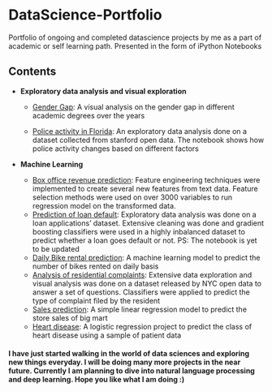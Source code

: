 # DataScience-Portfolio
Portfolio of ongoing and completed datascience projects by me as a part of academic or self learning path. Presented in the form of iPython Notebooks

## Contents
- **Exploratory data analysis and visual exploration**

  + [Gender Gap](https://github.com/Pranab1011/DataScience-Portfolio/tree/master/EDA%20and%20visual%20exploration/Gender%20Gap): A visual analysis on the gender gap in different academic degrees over the years
  
  + [Police activity in Florida](https://github.com/Pranab1011/DataScience-Portfolio/tree/master/EDA%20and%20visual%20exploration/Police%20activity%20Florida): An exploratory data analysis done on a dataset collected from stanford open data. The notebook shows how police activity changes based on different factors
  
- **Machine Learning**

  + [Box office revenue prediction](https://github.com/Pranab1011/DataScience-Portfolio/tree/master/ML%20Projects/Box%20office%20revenue%20prediction): Feature engineering techniques were implemented to create several new features from text data. Feature selection methods were used on over 3000 variables to run regression model on the transformed data.
  + [Prediction of loan default](https://github.com/Pranab1011/DataScience-Portfolio/tree/master/ML%20Projects/The%20lending%20club): Exploratory data analysis was done on a loan applications’ dataset. Extensive cleaning was done and gradient boosting classifiers were used in a highly inbalanced dataset to predict whether a loan goes default or not. PS: The notebook is yet to be updated
  + [Daily Bike rental prediction](https://github.com/Pranab1011/DataScience-Portfolio/tree/master/ML%20Projects/Bike%20rentals%20prediction): A machine learning model to predict the number of bikes rented on daily basis
  + [Analysis of residential complaints](https://github.com/Pranab1011/DataScience-Portfolio/blob/master/ML%20Projects/311%20housing.ipynb): Extensive data exploration and visual analysis was done on a dataset released by NYC open data to answer a set of questions. Classifiers were applied to predict the type of complaint filed by the resident
  + [Sales prediction](https://github.com/Pranab1011/DataScience-Portfolio/tree/master/ML%20Projects/Big%20mart%20sales%20prediction%20(Linear%20regression)): A simple linear regression model to predict the store sales of big mart
  + [Heart disease](https://github.com/Pranab1011/DataScience-Portfolio/tree/master/ML%20Projects/Heart%20disease%20(logistic%20regression)): A logistic regression project to predict the class of heart disease using a sample of patient data
  
  
#### I have just started walking in the world of data sciences and exploring new things everyday. I will be doing many more projects in the near future. Currently I am planning to dive into natural language processing and deep learning. Hope you like what I am doing :)
